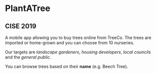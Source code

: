 # PlantATree
## CISE 2019 

A mobile app allowing you to buy trees online from TreeCo.
The trees are imported or home-grown and you can choose from 10 nurseries.

Our targets are *landscape gardeners*, *housing developers*, *local councils* and
the *general public*.

You can browse trees based on their **name** (e.g. Beech Tree).